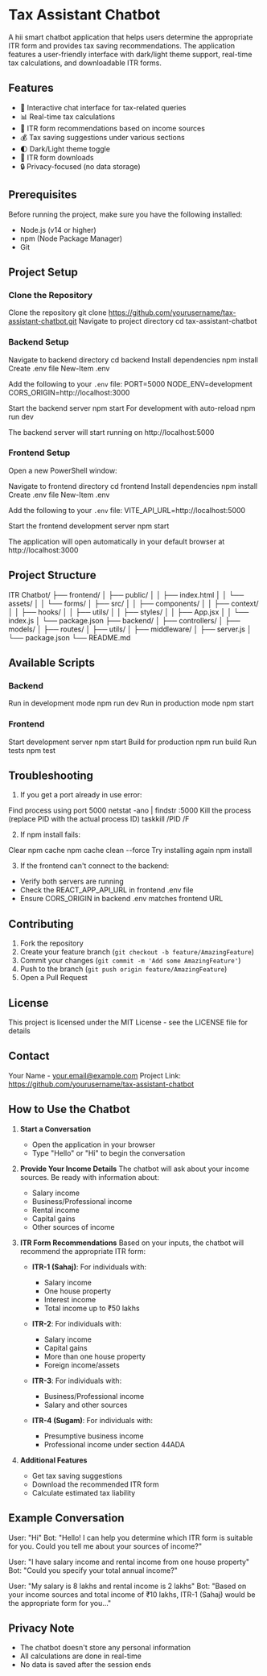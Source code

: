 # Tax Assistant Chatbot
 
A  hii smart chatbot application that helps users determine the appropriate ITR form and provides tax saving recommendations. The application features a user-friendly interface with dark/light theme support, real-time tax calculations, and downloadable ITR forms.


## Features

- 🤖 Interactive chat interface for tax-related queries
- 📊 Real-time tax calculations
- 📝 ITR form recommendations based on income sources
- 💰 Tax saving suggestions under various sections
- 🌓 Dark/Light theme toggle
- 📄 ITR form downloads
- 🔒 Privacy-focused (no data storage)

## Prerequisites

Before running the project, make sure you have the following installed:
- Node.js (v14 or higher)
- npm (Node Package Manager)
- Git

## Project Setup

### Clone the Repository
Clone the repository
git clone https://github.com/yourusername/tax-assistant-chatbot.git
Navigate to project directory
cd tax-assistant-chatbot

### Backend Setup

Navigate to backend directory
cd backend
Install dependencies
npm install
Create .env file
New-Item .env

Add the following to your `.env` file:
PORT=5000
NODE_ENV=development
CORS_ORIGIN=http://localhost:3000

Start the backend server
npm start
For development with auto-reload
npm run dev


The backend server will start running on http://localhost:5000

### Frontend Setup

Open a new PowerShell window:

Navigate to frontend directory
cd frontend
Install dependencies
npm install 
Create .env file
New-Item .env

Add the following to your `.env` file:
VITE_API_URL=http://localhost:5000

Start the frontend development server
npm start


The application will open automatically in your default browser at http://localhost:3000

## Project Structure

ITR Chatbot/
├── frontend/
│ ├── public/
│ │ ├── index.html
│ │ └── assets/
│ │ └── forms/
│ ├── src/
│ │ ├── components/
│ │ ├── context/
│ │ ├── hooks/
│ │ ├── utils/
│ │ ├── styles/
│ │ ├── App.jsx
│ │ └── index.js
│ └── package.json
├── backend/
│ ├── controllers/
│ ├── models/
│ ├── routes/
│ ├── utils/
│ ├── middleware/
│ ├── server.js
│ └── package.json
└── README.md


## Available Scripts

### Backend

Run in development mode
npm run dev
Run in production mode
npm start


### Frontend

Start development server
npm start
Build for production
npm run build
Run tests
npm test

## Troubleshooting

1. If you get a port already in use error:

Find process using port 5000
netstat -ano | findstr :5000
Kill the process (replace PID with the actual process ID)
taskkill /PID <PID> /F

2. If npm install fails:

Clear npm cache
npm cache clean --force
Try installing again
npm install


3. If the frontend can't connect to the backend:
- Verify both servers are running
- Check the REACT_APP_API_URL in frontend .env file
- Ensure CORS_ORIGIN in backend .env matches frontend URL

## Contributing

1. Fork the repository
2. Create your feature branch (`git checkout -b feature/AmazingFeature`)
3. Commit your changes (`git commit -m 'Add some AmazingFeature'`)
4. Push to the branch (`git push origin feature/AmazingFeature`)
5. Open a Pull Request

## License

This project is licensed under the MIT License - see the LICENSE file for details

## Contact

Your Name - your.email@example.com
Project Link: https://github.com/yourusername/tax-assistant-chatbot

## How to Use the Chatbot

1. **Start a Conversation**
   - Open the application in your browser
   - Type "Hello" or "Hi" to begin the conversation

2. **Provide Your Income Details**
   The chatbot will ask about your income sources. Be ready with information about:
   - Salary income
   - Business/Professional income
   - Rental income
   - Capital gains
   - Other sources of income

3. **ITR Form Recommendations**
   Based on your inputs, the chatbot will recommend the appropriate ITR form:

   - **ITR-1 (Sahaj)**: For individuals with:
     - Salary income
     - One house property
     - Interest income
     - Total income up to ₹50 lakhs

   - **ITR-2**: For individuals with:
     - Salary income
     - Capital gains
     - More than one house property
     - Foreign income/assets

   - **ITR-3**: For individuals with:
     - Business/Professional income
     - Salary and other sources

   - **ITR-4 (Sugam)**: For individuals with:
     - Presumptive business income
     - Professional income under section 44ADA

4. **Additional Features**
   - Get tax saving suggestions
   - Download the recommended ITR form
   - Calculate estimated tax liability

## Example Conversation

User: "Hi"
Bot: "Hello! I can help you determine which ITR form is suitable for you. Could you tell me about your sources of income?"

User: "I have salary income and rental income from one house property"
Bot: "Could you specify your total annual income?"

User: "My salary is 8 lakhs and rental income is 2 lakhs"
Bot: "Based on your income sources and total income of ₹10 lakhs, ITR-1 (Sahaj) would be the appropriate form for you..."

## Privacy Note
- The chatbot doesn't store any personal information
- All calculations are done in real-time
- No data is saved after the session ends